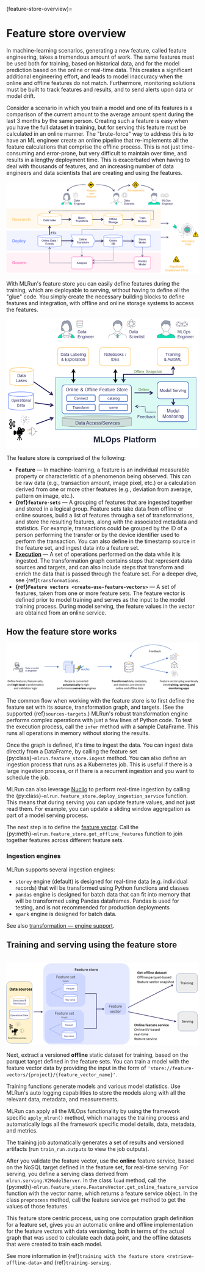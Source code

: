 (feature-store-overview)=
# Feature store overview

In machine-learning scenarios, generating a new feature, called feature engineering, takes a tremendous amount of work. The same features 
must be used both for training, based on historical data, and for the model prediction based on the online or real-time data. This creates a 
significant additional engineering effort, and leads to model inaccuracy when the online and offline features do not match. Furthermore, 
monitoring solutions must be built to track features and results, and to send alerts upon data or model drift.

Consider a scenario in which you train a model and one of its features is a comparison of the current amount to the average amount spent 
during the last 3 months by the same person. Creating such a feature is easy when you have the full dataset in training, but for serving 
this feature must be calculated in an online manner. The "brute-force" way to address this is to have an ML engineer create an online 
pipeline that re-implements all the feature calculations that comprise the offline process. This is not just time-consuming and error-prone, but 
very difficult to maintain over time, and results in a lengthy deployment time. This is exacerbated when having to deal with thousands of 
features, and an increasing number of data engineers and data scientists that are creating and using the features.  

![Challenges managing features](../_static/images/challenges_managing_features.png)

With MLRun's feature store you can easily define features during the training, which are deployable to serving, without having to define all the 
"glue" code. You simply create the necessary building blocks to define features and integration, with offline and online storage systems to access the features.

![Feature store diagram](../_static/images/feature_store_diagram.png)

The feature store is comprised of the following:
- **Feature** &mdash; In machine-learning, a feature is an individual measurable property or characteristic of a phenomenon being observed. 
This can be raw data (e.g., transaction amount, image pixel, etc.) or a calculation derived from one or more other features (e.g., deviation 
from average, pattern on image, etc.).
- **{ref}`feature-sets`** &mdash;  A grouping of features that are ingested together and stored in a logical group. Feature sets take data from 
offline or online sources, build a list of features through a set of transformations, and store the resulting features, along with the 
associated metadata and statistics. For example, transactions could be grouped by the ID of a person performing the transfer or by the device 
identifier used to perform the transaction. You can also define in the timestamp source in the feature set, and ingest data into a 
feature set.
- **[Execution](./feature-sets.html#add-transformations)** &mdash; A set of operations performed on the data while it is 
ingested. The transformation graph contains steps that represent data sources and targets, and can also include steps that transform and enrich the data that is passed through the feature set. For a deeper dive, see {ref}`transformations`.
- **{ref}`Feature vectors <create-use-feature-vectors>`** &mdash; A set of features, taken from one or more feature sets. The feature vector is defined prior to model 
training and serves as the input to the model training process. During model serving, the feature values in the vector are obtained from an online service.

## How the feature store works

![How feature store works](../_static/images/feature-store-flow.png)

The common flow when working with the feature store is to first define the feature set with its source, transformation graph, and targets. (See the supported {ref}`sources-targets`.)
MLRun's robust transformation engine performs complex operations with just a few lines of Python code. To test the 
execution process, call the `infer` method with a sample DataFrame. This runs all operations in memory without storing the results. 

Once the 
graph is defined, it's time to ingest the data. 
You can ingest data directly from a DataFrame, by calling the feature set {py:class}`~mlrun.feature_store.ingest` method. You can also define an ingestion 
process that runs as a Kubernetes job. This is useful if there is a large ingestion process, or if there is a recurrent ingestion and you 
want to schedule the job. 

MLRun can also leverage [Nuclio](https://docs.nuclio.io/docs/latest/) to perform real-time ingestion by calling the {py:class}`~mlrun.feature_store.deploy_ingestion_service` function. This means that during 
serving you can update feature values, and not just read them. For example, you can update a sliding window aggregation as part of a model 
serving process.

The next step is to define the [feature vector](feature-vectors.html). Call the {py:meth}`~mlrun.feature_store.get_offline_features` function to join together features across different feature sets. 

### Ingestion engines

MLRun supports several ingestion engines:

- `storey` engine (default) is designed for real-time data (e.g. individual records) that will be transformed using Python functions and classes
- `pandas` engine is designed for batch data that can fit into memory that will be transformed using Pandas dataframes. Pandas is used for testing, and is not recommended for production deployments
- `spark` engine is designed for batch data.

See also [transformation &mdash; engine support](./transformations.html#supporting-multiple-engines).

## Training and serving using the feature store 

<br><img src="../_static/images/feature-store.png" alt="feature-store-training" width="800"/><br>

Next, extract a versioned **offline** static dataset for training, based on the parquet target defined in the feature sets. You can train a 
model with the feature vector data by providing the input in the form of `'store://feature-vectors/{project}/{feature_vector_name}'`.

Training functions generate models and various model statistics. Use MLRun's auto logging capabilities to store the models along with all 
the relevant data, metadata, and measurements.

MLRun can apply all the MLOps functionality by using the framework specific `apply_mlrun()` method, which manages the training process and 
automatically logs all the framework specific model details, data, metadata, and metrics. 

The training job automatically generates a set of results and versioned artifacts (run `train_run.outputs` to view the job outputs).

After you validate the feature vector, use the **online** feature service, based on the 
NoSQL target defined in the feature set, for real-time serving. For serving, you define a serving class derived from 
`mlrun.serving.V2ModelServer`. In the class `load` method, call the {py:meth}`~mlrun.feature_store.FeatureVector.get_online_feature_service` function with the vector name, which returns 
a feature service object. In the class `preprocess` method, call the feature service `get` method to get the values of those features.

This feature store centric process, using one computation graph definition for a feature set, gives you an automatic online and 
offline implementation for the feature vectors with data versioning, both in terms of the actual graph that was used to calculate each data 
point, and the offline datasets that were created to train each model.

See more information in {ref}`training with the feature store <retrieve-offline-data>` and {ref}`training-serving`.
